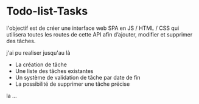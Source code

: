 # Todo-list-Tasks
l'objectif est de créer une interface web SPA en JS / HTML / CSS qui utilisera toutes les
routes de cette API afin d’ajouter, modifier et supprimer des tâches.


j'ai pu realiser jusqu'au là 
- La création de tâche
- Une liste des tâches existantes
- Un système de validation de tâche par date de fin
- La possibilité de supprimer une tâche précise

la ...
